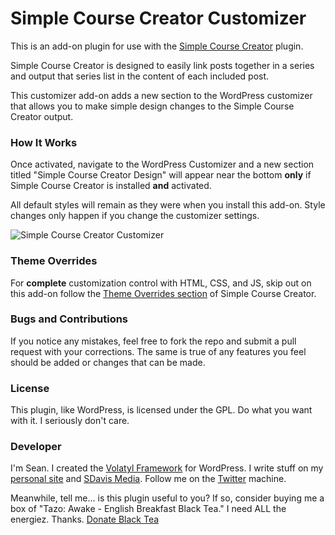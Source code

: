 Simple Course Creator Customizer
=====================

This is an add-on plugin for use with the [Simple Course Creator](http://buildwpyourself.com/downloads/simple-course-creator/) plugin.

Simple Course Creator is designed to easily link posts together in a series and output that series list in the content of each included post.

This customizer add-on adds a new section to the WordPress customizer that allows you to make simple design changes to the Simple Course Creator output.

### How It Works

Once activated, navigate to the WordPress Customizer and a new section titled "Simple Course Creator Design" will appear near the bottom **only** if Simple Course Creator is installed **and** activated.

All default styles will remain as they were when you install this add-on. Style changes only happen if you change the customizer settings.

![Simple Course Creator Customizer](http://buildwpyourself.com/wp-content/uploads/2014/03/scc-customizer.png)

### Theme Overrides

For **complete** customization control with HTML, CSS, and JS, skip out on this add-on follow the [Theme Overrides section](https://github.com/sdavis2702/simple-course-creator#theme-overrides) of Simple Course Creator.

### Bugs and Contributions

If you notice any mistakes, feel free to fork the repo and submit a pull request with your corrections. The same is true of any features you feel should be added or changes that can be made. 

### License

This plugin, like WordPress, is licensed under the GPL. Do what you want with it. I seriously don't care. 

### Developer

I'm Sean. I created the [Volatyl Framework](http://volatylthemes.com) for WordPress. I write stuff on my [personal site](http://seandavis.co) and [SDavis Media](http://sdavismedia.com). Follow me on the [Twitter](http://sdvs.me/twitter) machine.

Meanwhile, tell me... is this plugin useful to you? If so, consider buying me a box of "Tazo: Awake - English Breakfast Black Tea." I need ALL the energiez. Thanks. [Donate Black Tea](https://www.paypal.com/cgi-bin/webscr?cmd=_s-xclick&hosted_button_id=52HQDSEUA542S)
